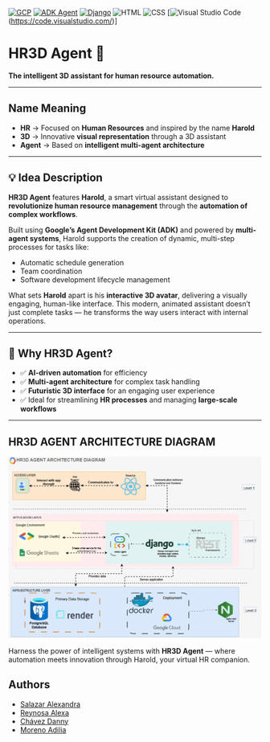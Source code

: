 [![GCP](https://img.shields.io/badge/GCP-Console-blue)](https://console.cloud.google.com/welcome/new?pli=1&inv=1&invt=Ab0wWw)
[![ADK Agent](https://img.shields.io/badge/ADK-Agent-green)](https://cloud.google.com/vertex-ai/generative-ai/docs/agent-engine/develop/adk)
[![Django](https://img.shields.io/badge/Django-red)](https://www.djangoproject.com/)
![HTML](https://img.shields.io/badge/HTML-blue)
![CSS](https://img.shields.io/badge/CSS-green)
[![Visual Studio Code](https://img.shields.io/badge/Visual-Studio-Code-blue)(https://code.visualstudio.com/)]



# HR3D Agent 🤖

**The intelligent 3D assistant for human resource automation.**

---

## Name Meaning

- **HR** → Focused on **Human Resources** and inspired by the name **Harold**  
- **3D** → Innovative **visual representation** through a 3D assistant  
- **Agent** → Based on **intelligent multi-agent architecture**

---

## 💡 Idea Description

**HR3D Agent** features **Harold**, a smart virtual assistant designed to **revolutionize human resource management** through the **automation of complex workflows**.

Built using **Google’s Agent Development Kit (ADK)** and powered by **multi-agent systems**, Harold supports the creation of dynamic, multi-step processes for tasks like:

- Automatic schedule generation  
- Team coordination  
- Software development lifecycle management  

What sets **Harold** apart is his **interactive 3D avatar**, delivering a visually engaging, human-like interface. This modern, animated assistant doesn’t just complete tasks — he transforms the way users interact with internal operations.

---

## 🚀 Why HR3D Agent?

- ✅ **AI-driven automation** for efficiency  
- ✅ **Multi-agent architecture** for complex task handling  
- ✅ **Futuristic 3D interface** for an engaging user experience  
- ✅ Ideal for streamlining **HR processes** and managing **large-scale workflows**

---

## HR3D AGENT ARCHITECTURE DIAGRAM
![HR3D](https://github.com/alexxandraSalazar/HR3D-Agent/blob/main/HR3D%20AGENT%20GIF.gif)


Harness the power of intelligent systems with **HR3D Agent** — where automation meets innovation through Harold, your virtual HR companion.

## Authors

- [Salazar Alexandra](https://github.com/alexxandraSalazar)
- [Reynosa Alexa](https://github.com/aaalexa)
- [Chávez Danny](https://github.com/dochavez)
- [Moreno Adilia](https://github.com/QuesilloLover)
